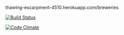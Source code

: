 thawing-escarpment-4510.herokuapp.com/breweries


[![Build Status](https://travis-ci.org/sonopa/ratebeer.png)](https://travis-ci.org/sonopa/ratebeer)

[![Code Climate](https://codeclimate.com/github/Sonopa/ratebeer.png)](https://codeclimate.com/github/Sonopa/ratebeer)

